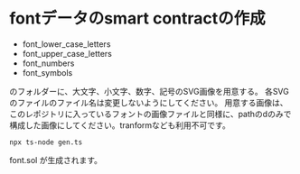 # fontデータのsmart contractの作成

- font_lower_case_letters
- font_upper_case_letters
- font_numbers
- font_symbols

のフォルダーに、大文字、小文字、数字、記号のSVG画像を用意する。
各SVGのファイルのファイル名は変更しないようにしてください。
用意する画像は、このレポジトリに入っているフォントの画像ファイルと同様に、pathのdのみで構成した画像にしてください。tranformなども利用不可です。

```
npx ts-node gen.ts
```

font.sol が生成されます。
